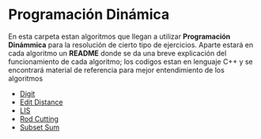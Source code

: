 # Programación Dinámica
En esta carpeta estan algoritmos que llegan a utilizar **Programación Dinámmica** para la resolución de cierto tipo de ejercicios.
Aparte estará en cada algoritmo un **README** donde se da una breve explicación del funcionamiento de cada algoritmo; los codigos estan en lenguaje C++ y se encontrará material de referencia para mejor entendimiento de los algoritmos

-  [Digit](https://github.com/Amy312/Algoritmica/tree/master/Programaci%C3%B3n%20Din%C3%A1mica/Digit)
-  [Edit Distance](https://github.com/Amy312/Algoritmica/tree/main/Programaci%C3%B3n%20Din%C3%A1mica/Edit%20Distance)
-  [LIS](https://github.com/Amy312/Algoritmica/tree/main/Programaci%C3%B3n%20Din%C3%A1mica/LIS)
-  [Rod Cutting](https://github.com/Amy312/Algoritmica/tree/main/Programaci%C3%B3n%20Din%C3%A1mica/Rod%20Cutting)
-  [Subset Sum](https://github.com/Amy312/Algoritmica/tree/master/Programaci%C3%B3n%20Din%C3%A1mica/Subset%20Sum)
